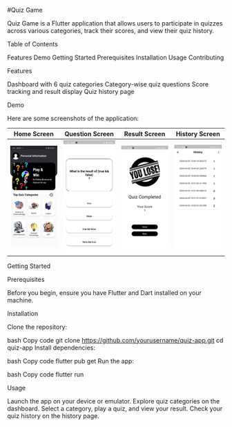 #Quiz Game

Quiz Game is a Flutter application that allows users to participate in quizzes across various categories, track their scores, and view their quiz history.

Table of Contents

Features
Demo
Getting Started
Prerequisites
Installation
Usage
Contributing

Features

Dashboard with 6 quiz categories
Category-wise quiz questions
Score tracking and result display
Quiz history page

Demo

Here are some screenshots of the application:

| Home Screen                         | Question Screen                     | Result Screen                       | History Screen                      |
| ----------------------------------- | ----------------------------------- | ----------------------------------- | ----------------------------------- |
| ![Home_Screen](Sreenshot1.jpg)      | ![Question_Screen](Screenshot4.jpg) | ![History_screen](Screenshot3.jpg)  | ![Question_Screen](Screenshot2.jpg) |

Getting Started

Prerequisites

Before you begin, ensure you have Flutter and Dart installed on your machine.

Installation

Clone the repository:

bash
Copy code
git clone https://github.com/yourusername/quiz-app.git
cd quiz-app
Install dependencies:

bash
Copy code
flutter pub get
Run the app:

bash
Copy code
flutter run

Usage

Launch the app on your device or emulator.
Explore quiz categories on the dashboard.
Select a category, play a quiz, and view your result.
Check your quiz history on the history page.
